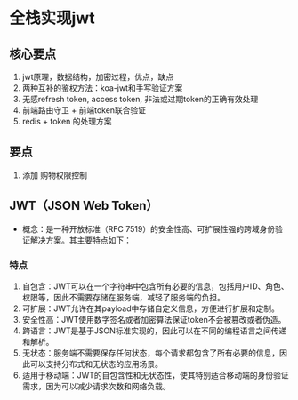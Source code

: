 # 全栈实现jwt

## 核心要点
1. jwt原理，数据结构，加密过程，优点，缺点
2. 两种互补的鉴权方法：koa-jwt和手写验证方案
3. 无感refresh token, access token, 非法或过期token的正确有效处理
4. 前端路由守卫 + 前端token联合验证
5. redis + token 的处理方案


## 要点
1. 添加 购物权限控制


## JWT（JSON Web Token）
- 概念：是一种开放标准（RFC 7519）的安全性高、可扩展性强的跨域身份验证解决方案。其主要特点如下：

### 特点
1. 自包含：JWT可以在一个字符串中包含所有必要的信息，包括用户ID、角色、权限等，因此不需要存储在服务端，减轻了服务端的负担。
2. 可扩展：JWT允许在其payload中存储自定义信息，方便进行扩展和定制。
3. 安全性高：JWT使用数字签名或者加密算法保证token不会被篡改或者伪造。
4. 跨语言：JWT是基于JSON标准实现的，因此可以在不同的编程语言之间传递和解析。
5. 无状态：服务端不需要保存任何状态，每个请求都包含了所有必要的信息，因此可以支持分布式和无状态的应用场景。
6. 适用于移动端：JWT的自包含性和无状态性，使其特别适合移动端的身份验证需求，因为可以减少请求次数和网络负载。